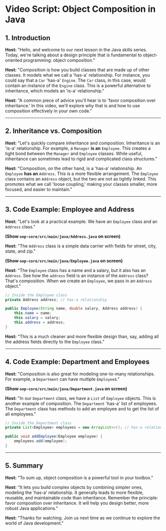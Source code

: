 
# Video Script: Object Composition in Java

## 1. Introduction

**Host:** "Hello, and welcome to our next lesson in the Java skills series. Today, we're talking about a design principle that is fundamental to object-oriented programming: object composition."

**Host:** "Composition is how you build classes that are made up of other classes. It models what we call a 'has-a' relationship. For instance, you could say that a `Car` 'has-a' `Engine`. The `Car` class, in this case, would contain an instance of the `Engine` class. This is a powerful alternative to inheritance, which models an 'is-a' relationship."

**Host:** "A common piece of advice you'll hear is to 'favor composition over inheritance.' In this video, we'll explore why that is and how to use composition effectively in your own code."

---

## 2. Inheritance vs. Composition

**Host:** "Let's quickly compare inheritance and composition. Inheritance is an 'is-a' relationship. For example, a `Manager` **is an** `Employee`. This creates a tight bond between the `Manager` and `Employee` classes. While useful, inheritance can sometimes lead to rigid and complicated class structures."

**Host:** "Composition, on the other hand, is a 'has-a' relationship. An `Employee` **has an** `Address`. This is a more flexible arrangement. The `Employee` class contains an `Address` object, but the two are not as tightly linked. This promotes what we call 'loose coupling,' making your classes smaller, more focused, and easier to maintain."

---

## 3. Code Example: Employee and Address

**Host:** "Let's look at a practical example. We have an `Employee` class and an `Address` class."

**(Show `oop-core/src/main/java/Address.java` on screen)**

**Host:** "The `Address` class is a simple data carrier with fields for street, city, state, and zip."

**(Show `oop-core/src/main/java/Employee.java` on screen)**

**Host:** "The `Employee` class has a name and a salary, but it also has an `Address`. See how the `address` field is an instance of the `Address` class? That's composition. When we create an `Employee`, we pass in an `Address` object."

```java
// Inside the Employee class
private Address address; // has-a relationship

public Employee(String name, double salary, Address address) {
    this.name = name;
    this.salary = salary;
    this.address = address;
}
```

**Host:** "This is a much cleaner and more flexible design than, say, adding all the address fields directly to the `Employee` class."

---

## 4. Code Example: Department and Employees

**Host:** "Composition is also great for modeling one-to-many relationships. For example, a `Department` can have multiple `Employee`s."

**(Show `oop-core/src/main/java/Department.java` on screen)**

**Host:** "In our `Department` class, we have a `List` of `Employee` objects. This is another example of composition. The `Department` 'has-a' list of employees. The `Department` class has methods to add an employee and to get the list of all employees."

```java
// Inside the Department class
private List<Employee> employees = new ArrayList<>(); // has-a relationship

public void addEmployee(Employee employee) {
    employees.add(employee);
}
```

---

## 5. Summary

**Host:** "To sum up, object composition is a powerful tool in your toolbox."

**Host:** "It lets you build complex objects by combining simpler ones, modeling the 'has-a' relationship. It generally leads to more flexible, reusable, and maintainable code than inheritance. Remember the principle: favor composition over inheritance. It will help you design better, more robust Java applications."

**Host:** "Thanks for watching. Join us next time as we continue to explore the world of Java development."
